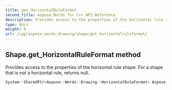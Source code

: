 ```yaml
---
title: get_HorizontalRuleFormat
second_title: Aspose.Words for C++ API Reference
description: Provides access to the properties of the horizontal rule shape. For a shape that is not a horizontal rule, returns null. 
type: docs
weight: 0
url: /cpp/aspose.words.drawing/shape/get_horizontalruleformat/
---
```

## Shape.get_HorizontalRuleFormat method


Provides access to the properties of the horizontal rule shape. For a shape that is not a horizontal rule, returns null.

```cpp
System::SharedPtr<Aspose::Words::Drawing::HorizontalRuleFormat> Aspose::Words::Drawing::Shape::get_HorizontalRuleFormat()
```

